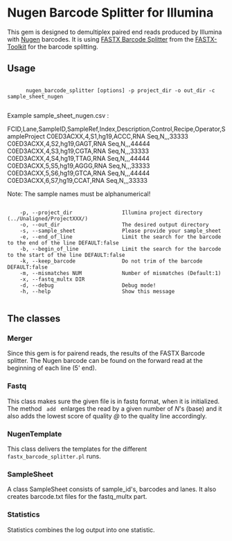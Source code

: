 Nugen Barcode Splitter for Illumina
===================================

This gem is designed to demultiplex paired end reads produced by Illumina with [Nugen](http://www.nugeninc.com/nugen/) barcodes. It is using [FASTX Barcode Splitter](http://hannonlab.cshl.edu/fastx_toolkit/commandline.html#fastx_barcode_splitter_usage) from the [FASTX-Toolkit](http://hannonlab.cshl.edu/fastx_toolkit/index.html) for the barcode splitting.

Usage
-----

<code>
      nugen_barcode_splitter [options] -p project_dir -o out_dir -c sample_sheet_nugen

</code>


Example sample_sheet_nugen.csv :

FCID,Lane,SampleID,SampleRef,Index,Description,Control,Recipe,Operator,SampleProject
C0ED3ACXX,4,S1,hg19,ACCC,RNA Seq,N,,,33333
C0ED3ACXX,4,S2,hg19,GAGT,RNA Seq,N,,,44444
C0ED3ACXX,4,S3,hg19,CGTA,RNA Seq,N,,,33333
C0ED3ACXX,4,S4,hg19,TTAG,RNA Seq,N,,,44444
C0ED3ACXX,5,S5,hg19,AGGG,RNA Seq,N,,,33333
C0ED3ACXX,5,S6,hg19,GTCA,RNA Seq,N,,,44444
C0ED3ACXX,6,S7,hg19,CCAT,RNA Seq,N,,,33333

Note: The sample names must be alphanumerical!

<code>
    -p, --project_dir                Illumina project directory (../Unaligned/ProjectXXX/)
    -o, --out_dir                    The desired output directory
    -s, --sample_sheet               Please provide your sample_sheet
    -e, --end_of_line                Limit the search for the barcode to the end of the line DEFAULT:false
    -b, --begin_of_line              Limit the search for the barcode to the start of the line DEFAULT:false
    -k, --keep_barcode               Do not trim of the barcode DEFAULT:false
    -m, --mismatches NUM             Number of mismatches (Default:1)
    -x, --fastq_multx DIR
    -d, --debug                      Debug mode!
    -h, --help                       Show this message

</code>

The classes
-----------

### Merger

Since this gem is for pairend reads, the results of the FASTX Barcode splitter. The Nugen barcode can be found on the forward read at the beginning of each line (5' end).

### Fastq

This class makes sure the given file is in fastq format, when it is initialized. The method <code> add </code> enlarges the read by a given number of *N*'s (base) and it also adds the lowest score of quality *@* to the quality line accordingly.

### NugenTemplate

This class delivers the templates for the different <code>fastx_barcode_splitter.pl</code> runs.

### SampleSheet

A class SampleSheet consists of sample_id's, barcodes and lanes. It also creates barcode.txt files for the fastq_multx part.

### Statistics

Statistics combines the log output into one statistic.

